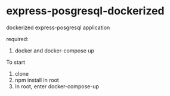 # express-posgresql-dockerized
dockerized express-posgresql application

required:
 1. docker and docker-compose up


To start 
1. clone
2. npm install in root 
3. In root, enter
docker-compose-up
